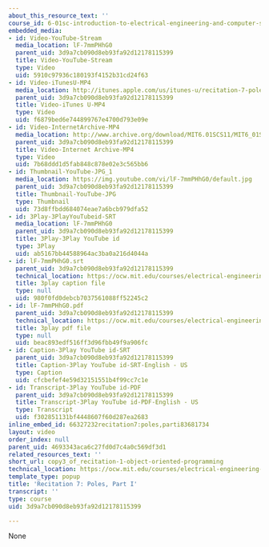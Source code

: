 ```yaml
---
about_this_resource_text: ''
course_id: 6-01sc-introduction-to-electrical-engineering-and-computer-science-i-spring-2011
embedded_media:
- id: Video-YouTube-Stream
  media_location: lF-7mmPHhG0
  parent_uid: 3d9a7cb090d8eb93fa92d12178115399
  title: Video-YouTube-Stream
  type: Video
  uid: 5910c97936c180193f4152b31cd24f63
- id: Video-iTunesU-MP4
  media_location: http://itunes.apple.com/us/itunes-u/recitation-7-poles-part-i/id490181666?i=108667928
  parent_uid: 3d9a7cb090d8eb93fa92d12178115399
  title: Video-iTunes U-MP4
  type: Video
  uid: f6879bed6e744899767e4700d793e09e
- id: Video-InternetArchive-MP4
  media_location: http://www.archive.org/download/MIT6.01SCS11/MIT6_01SC_rec7_300k.mp4
  parent_uid: 3d9a7cb090d8eb93fa92d12178115399
  title: Video-Internet Archive-MP4
  type: Video
  uid: 7b68ddd1d5fab848c878e02e3c565bb6
- id: Thumbnail-YouTube-JPG_1
  media_location: https://img.youtube.com/vi/lF-7mmPHhG0/default.jpg
  parent_uid: 3d9a7cb090d8eb93fa92d12178115399
  title: Thumbnail-YouTube-JPG
  type: Thumbnail
  uid: 73d8ffbdd684074eae7a6bcb979dfa52
- id: 3Play-3PlayYouTubeid-SRT
  media_location: lF-7mmPHhG0
  parent_uid: 3d9a7cb090d8eb93fa92d12178115399
  title: 3Play-3Play YouTube id
  type: 3Play
  uid: ab5167bb44588964ac3ba0a216d4044a
- id: lF-7mmPHhG0.srt
  parent_uid: 3d9a7cb090d8eb93fa92d12178115399
  technical_location: https://ocw.mit.edu/courses/electrical-engineering-and-computer-science/6-01sc-introduction-to-electrical-engineering-and-computer-science-i-spring-2011/resource-index/copy3_of_recitation-1-object-oriented-programming/lF-7mmPHhG0.srt
  title: 3play caption file
  type: null
  uid: 980f0fd0debcb7037561088ff52245c2
- id: lF-7mmPHhG0.pdf
  parent_uid: 3d9a7cb090d8eb93fa92d12178115399
  technical_location: https://ocw.mit.edu/courses/electrical-engineering-and-computer-science/6-01sc-introduction-to-electrical-engineering-and-computer-science-i-spring-2011/resource-index/copy3_of_recitation-1-object-oriented-programming/lF-7mmPHhG0.pdf
  title: 3play pdf file
  type: null
  uid: beac893edf516ff3d96fbb49f9a906fc
- id: Caption-3Play YouTube id-SRT
  parent_uid: 3d9a7cb090d8eb93fa92d12178115399
  title: Caption-3Play YouTube id-SRT-English - US
  type: Caption
  uid: cfcbefef4e59d32151551b4f99cc7c1e
- id: Transcript-3Play YouTube id-PDF
  parent_uid: 3d9a7cb090d8eb93fa92d12178115399
  title: Transcript-3Play YouTube id-PDF-English - US
  type: Transcript
  uid: f302851131bf4448607f60d287ea2683
inline_embed_id: 66327232recitation7:poles,parti83681734
layout: video
order_index: null
parent_uid: 4693343aca6c27fd0d7c4a0c569df3d1
related_resources_text: ''
short_url: copy3_of_recitation-1-object-oriented-programming
technical_location: https://ocw.mit.edu/courses/electrical-engineering-and-computer-science/6-01sc-introduction-to-electrical-engineering-and-computer-science-i-spring-2011/resource-index/copy3_of_recitation-1-object-oriented-programming
template_type: popup
title: 'Recitation 7: Poles, Part I'
transcript: ''
type: course
uid: 3d9a7cb090d8eb93fa92d12178115399

---
```

None